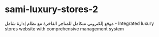 # sami-luxury-stores-2
موقع إلكتروني متكامل للمتاجر الفاخرة مع نظام إدارة شامل - Integrated luxury stores website with comprehensive management system
